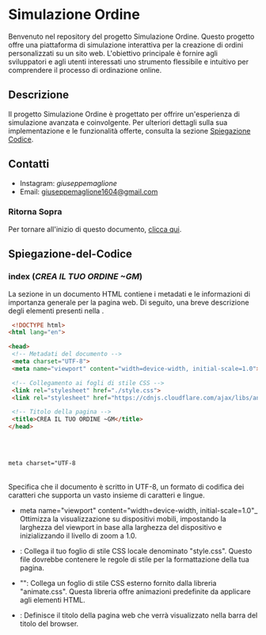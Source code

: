# Simulazione Ordine

Benvenuto nel repository del progetto Simulazione Ordine. Questo progetto offre una piattaforma di simulazione interattiva per la creazione di ordini personalizzati su un sito web. L'obiettivo principale è fornire agli sviluppatori e agli utenti interessati uno strumento flessibile e intuitivo per comprendere il processo di ordinazione online.

## Descrizione

Il progetto Simulazione Ordine è progettato per offrire un'esperienza di simulazione avanzata e coinvolgente. Per ulteriori dettagli sulla sua implementazione e le funzionalità offerte, consulta la sezione [Spiegazione Codice](#Spiegazione-del-Codice).

## Contatti
- Instagram: _giuseppemaglione_
- Email: giuseppemaglione1604@gmail.com

### Ritorna Sopra

Per tornare all'inizio di questo documento, [clicca qui](#ritorna-sopra).

## Spiegazione-del-Codice


### index (_CREA IL TUO ORDINE ~GM_)

La sezione <head> in un documento HTML contiene i metadati e le informazioni di importanza generale per la pagina web. Di seguito, una breve descrizione degli elementi presenti nella <head>.
     <br>
     
   ```HTML
    <!DOCTYPE html>
<html lang="en">

<head>
    <!-- Metadati del documento -->
    <meta charset="UTF-8">
    <meta name="viewport" content="width=device-width, initial-scale=1.0">

    <!-- Collegamento ai fogli di stile CSS -->
    <link rel="stylesheet" href="./style.css">
    <link rel="stylesheet" href="https://cdnjs.cloudflare.com/ajax/libs/animate.css/4.1.1/animate.min.css">

    <!-- Titolo della pagina -->
    <title>CREA IL TUO ORDINE ~GM</title>
</head>

   ``` 
   <br>

```HTML 

meta charset="UTF-8  

```
 <br>
Specifica che il documento è scritto in UTF-8, un formato di codifica dei caratteri che supporta un vasto insieme di caratteri e lingue.

* meta name="viewport" content="width=device-width, initial-scale=1.0"_ Ottimizza la visualizzazione su dispositivi mobili, impostando la larghezza del viewport in base alla larghezza del dispositivo e inizializzando il livello di zoom a 1.0.

* <link rel="stylesheet" href="./style.css">: Collega il tuo foglio di stile CSS locale denominato "style.css". Questo file dovrebbe contenere le regole di stile per la formattazione della tua pagina.

* "<link rel="stylesheet" href="https://cdnjs.cloudflare.com/ajax/libs/animate.css/4.1.1/animate.min.css">": Collega un foglio di stile CSS esterno fornito dalla libreria "animate.css". Questa libreria offre animazioni predefinite da applicare agli elementi HTML.

* <title>CREA IL TUO ORDINE ~GM</title>: Definisce il titolo della pagina web che verrà visualizzato nella barra del titolo del browser.
   
